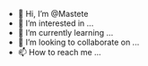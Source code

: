 - 👋 Hi, I’m @Mastete
- 👀 I’m interested in ...
- 🌱 I’m currently learning ...
- 💞️ I’m looking to collaborate on ...
- 📫 How to reach me ...

<!---
Mastete/Mastete is a ✨ special ✨ repository because its `README.md` (this file) appears on your GitHub profile.
You can click the Preview link to take a look at your changes.
--->
